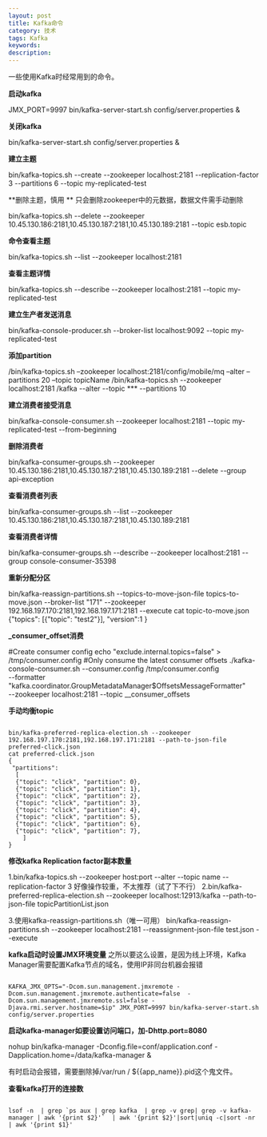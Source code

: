 ```yaml
---
layout: post
title: Kafka命令
category: 技术
tags: Kafka
keywords: 
description: 
---
```


一些使用Kafka时经常用到的命令。

**启动kafka**

JMX_PORT=9997  bin/kafka-server-start.sh config/server.properties &

**关闭kafka** 

bin/kafka-server-start.sh config/server.properties &

**建立主题** 

bin/kafka-topics.sh --create --zookeeper localhost:2181 --replication-factor 3 --partitions 6 --topic my-replicated-test

**删除主题，慎用 ** 只会删除zookeeper中的元数据，数据文件需手动删除 

bin/kafka-topics.sh --delete --zookeeper 10.45.130.186:2181,10.45.130.187:2181,10.45.130.189:2181 --topic esb.topic

**命令查看主题** 

bin/kafka-topics.sh --list --zookeeper localhost:2181

**查看主题详情** 

bin/kafka-topics.sh --describe --zookeeper localhost:2181 --topic my-replicated-test

**建立生产者发送消息** 

bin/kafka-console-producer.sh --broker-list localhost:9092 --topic my-replicated-test

**添加partition** 

/bin/kafka-topics.sh –zookeeper localhost:2181/config/mobile/mq –alter –partitions 20 –topic
topicName
/bin/kafka-topics.sh --zookeeper localhost:2181 /kafka --alter --topic *** --partitions 10

**建立消费者接受消息** 

bin/kafka-console-consumer.sh --zookeeper localhost:2181 --topic my-replicated-test --from-beginning

**删除消费者** 

bin/kafka-consumer-groups.sh --zookeeper 10.45.130.186:2181,10.45.130.187:2181,10.45.130.189:2181 --delete --group api-exception

**查看消费者列表** 

bin/kafka-consumer-groups.sh --list --zookeeper 10.45.130.186:2181,10.45.130.187:2181,10.45.130.189:2181 

**查看消费者详情** 

bin/kafka-consumer-groups.sh --describe --zookeeper localhost:2181 --group console-consumer-35398

**重新分配分区** 

bin/kafka-reassign-partitions.sh --topics-to-move-json-file topics-to-move.json --broker-list "171" --zookeeper 192.168.197.170:2181,192.168.197.171:2181 --execute
cat topic-to-move.json
{"topics":
  [{"topic": "test2"}],
  "version":1
}

**_consumer_offset消费** 

#Create consumer config
echo "exclude.internal.topics=false" > /tmp/consumer.config
#Only consume the latest consumer offsets
./kafka-console-consumer.sh --consumer.config /tmp/consumer.config \
--formatter "kafka.coordinator.GroupMetadataManager\$OffsetsMessageFormatter" \
--zookeeper localhost:2181 --topic __consumer_offsets

**手动均衡topic** 

```

bin/kafka-preferred-replica-election.sh --zookeeper 192.168.197.170:2181,192.168.197.171:2181 --path-to-json-file preferred-click.json
cat preferred-click.json
{
 "partitions":
  [
  {"topic": "click", "partition": 0},
  {"topic": "click", "partition": 1},
  {"topic": "click", "partition": 2},
  {"topic": "click", "partition": 3},
  {"topic": "click", "partition": 4},
  {"topic": "click", "partition": 5},
  {"topic": "click", "partition": 6},
  {"topic": "click", "partition": 7},
    ]
}

```

**修改kafka Replication factor副本数量**

1.bin/kafka-topics.sh --zookeeper host:port --alter --topic name --replication-factor 3
好像操作较重，不太推荐（试了下不行）
2.bin/kafka-preferred-replica-election.sh --zookeeper localhost:12913/kafka --path-to-json-file topicPartitionList.json

3.使用kafka-reassign-partitions.sh（唯一可用）
bin/kafka-reassign-partitions.sh --zookeeper localhost:2181 --reassignment-json-file test.json --execute




**kafka启动时设置JMX环境变量** 
之所以要这么设置，是因为线上环境，Kafka Manager需要配置Kafka节点的域名，使用IP非同台机器会报错

```

KAFKA_JMX_OPTS="-Dcom.sun.management.jmxremote -Dcom.sun.management.jmxremote.authenticate=false  -Dcom.sun.management.jmxremote.ssl=false -Djava.rmi.server.hostname=$ip" JMX_PORT=9997 bin/kafka-server-start.sh config/server.properties

```
**启动kafka-manager如要设置访问端口，加-Dhttp.port=8080**

nohup bin/kafka-manager -Dconfig.file=conf/application.conf  -Dapplication.home=/data/kafka-manager &

有时启动会报错，需要删除掉/var/run / \$\{\{app_name\}\}.pid这个鬼文件。

**查看kafka打开的连接数** 

```

lsof -n  | grep `ps aux | grep kafka  | grep -v grep| grep -v kafka-manager | awk '{print $2}'`  | awk '{print $2}'|sort|uniq -c|sort -nr | awk '{print $1}'

```

